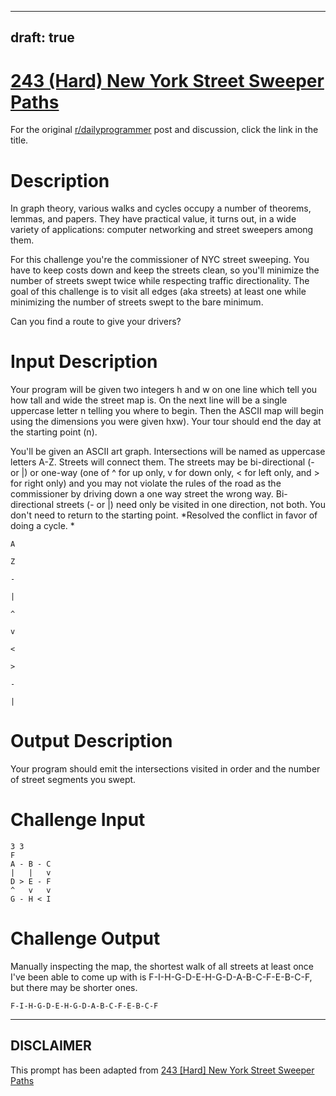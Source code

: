 ---
draft: true
----

# [243 (Hard) New York Street Sweeper Paths](https://www.reddit.com/r/dailyprogrammer/comments/3vey01/20151204_challenge_243_hard_new_york_street/)

For the original [r/dailyprogrammer](https://www.reddit.com/r/dailyprogrammer/) post and discussion, click the link in the title.

# Description
In graph theory, various walks and cycles occupy a number of theorems, lemmas, and papers. They have practical value, it turns out, in a wide variety of applications: computer networking and street sweepers among them. 

For this challenge you're the commissioner of NYC street sweeping. You have to keep costs down and keep the streets clean, so you'll minimize the number of streets swept twice while respecting traffic directionality. The goal of this challenge is to visit all edges (aka streets) at least one while minimizing the number of streets swept to the bare minimum. 

Can you find a route to give your drivers? 

# Input Description
Your program will be given two integers h and w on one line which tell you how tall and wide the street map is. On the next line will be a single uppercase letter n telling you where to begin. Then the ASCII map will begin using the dimensions you were given hxw). Your tour should end the day at the starting point (n).

You'll be given an ASCII art graph. Intersections will be named as uppercase letters A-Z. Streets will connect them. The streets may be bi-directional (- or |) or one-way (one of ^ for up only, v for down only, < for left only, and > for right only) and you may not violate the rules of the road as the commissioner by driving down a one way street the wrong way. Bi-directional streets (- or |) need only be visited in one direction, not both. You don't need to return to the starting point. *Resolved the conflict in favor of doing a cycle. *


```
A
```

```
Z
```

```
-
```

```
|
```

```
^
```

```
v
```

```
<
```

```
>
```

```
-
```

```
|
```
# Output Description
Your program should emit the intersections visited in order and the number of street segments you swept. 

# Challenge Input

```
3 3
F 
A - B - C
|   |   v
D > E - F
^   v   v
G - H < I
```
# Challenge Output
Manually inspecting the map, the shortest walk of all streets at least once I've been able to come up with is F-I-H-G-D-E-H-G-D-A-B-C-F-E-B-C-F, but there may be shorter ones.


```
F-I-H-G-D-E-H-G-D-A-B-C-F-E-B-C-F
```

----
## **DISCLAIMER**
This prompt has been adapted from [243 [Hard] New York Street Sweeper Paths](https://www.reddit.com/r/dailyprogrammer/comments/3vey01/20151204_challenge_243_hard_new_york_street/
)
